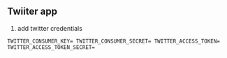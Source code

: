 ## Twiiter app

1. add twitter credentials

`TWITTER_CONSUMER_KEY=
TWITTER_CONSUMER_SECRET=
TWITTER_ACCESS_TOKEN=
TWITTER_ACCESS_TOKEN_SECRET=`
